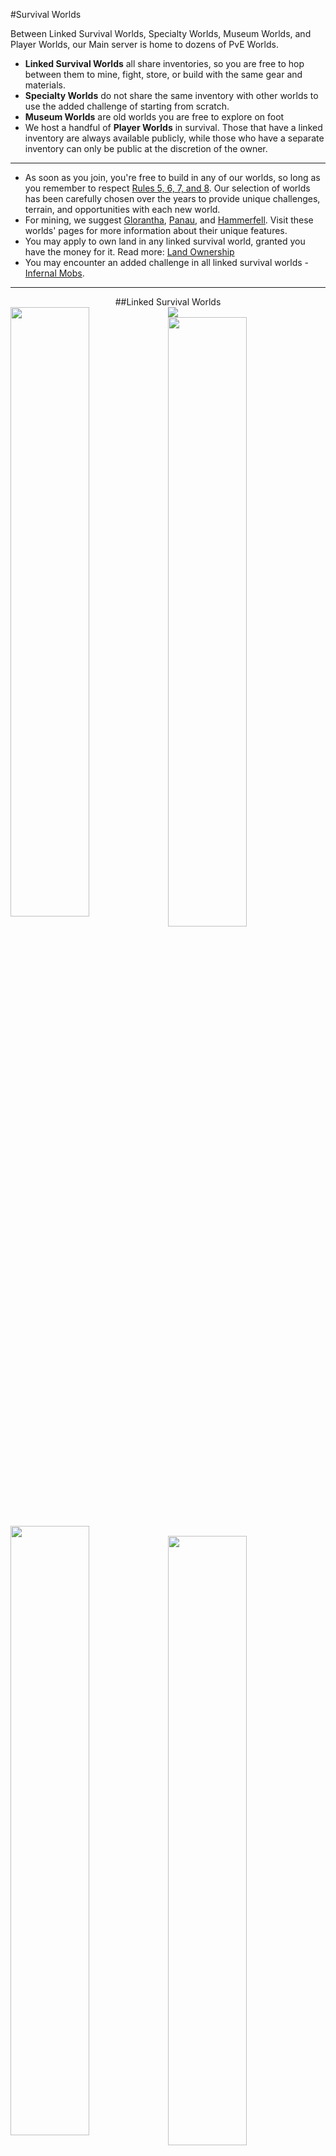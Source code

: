 ---
---
#Survival Worlds

Between Linked Survival Worlds, Specialty Worlds, Museum Worlds, and Player Worlds, our Main server is home to dozens of PvE Worlds.

* **Linked Survival Worlds** all share inventories, so you are free to hop between them to mine, fight, store, or build with the same gear and materials.
* **Specialty Worlds** do not share the same inventory with other worlds to use the added challenge of starting from scratch.
* **Museum Worlds** are old worlds you are free to explore on foot
* We host a handful of **Player Worlds** in survival. Those that have a linked inventory are always available publicly, while those who have a separate inventory can only be public at the discretion of the owner.

___
* As soon as you join, you're free to build in any of our worlds, so long as you remember to respect [Rules 5, 6, 7, and 8]({{site.baseurl}}/rules). Our selection of worlds has been carefully chosen over the years to provide unique challenges, terrain, and opportunities with each new world.
* For mining, we suggest [Glorantha]({{site.baseurl}}/world/glorantha), [Panau]({{site.baseurl}}/world/panau), and [Hammerfell]({{site.baseurl}}/world/hammerfell). Visit these worlds' pages for more information about their unique features.
* You may apply to own land in any linked survival world, granted you have the money for it. Read more: [Land Ownership]({{site.baseurl}}/land-ownership)
* You may encounter an added challenge in all linked survival worlds - [Infernal Mobs]({{site.baseurl}}/g/infernal-mobs).

___
<div style="text-align: center;" markdown="1">
##Linked Survival Worlds
</div>
<a href="{{site.baseurl}}/world/homeland">
  <img src="{{site.baseurl}}/media/Worlds_Homeland.png"></a>
<a href="{{site.baseurl}}/world/the-nether">
  <img style="float: left; max-width:464px; width: 50%;" src="{{site.baseurl}}/media/Worlds_Nether.jpg"></a>
<a href="{{site.baseurl}}/world/the-end">
  <img style="float: right; max-width:464px; width: 50%;" src="{{site.baseurl}}/media/Worlds_End.jpg"></a>
<a href="{{site.baseurl}}/world/earthsea">
  <img style="float: left; max-width:464px; width: 50%;" src="{{site.baseurl}}/media/Worlds_Earthsea.jpg"></a>
<a href="{{site.baseurl}}/world/glorantha">
  <img style="float: right; max-width:464px; width: 50%;" src="{{site.baseurl}}/media/Worlds_Glorantha.jpg"></a>
<a href="{{site.baseurl}}/world/iuvem">
  <img style="float: left; max-width:464px; width: 50%;" src="{{site.baseurl}}/media/Worlds_Iuvem.jpg"></a>
<a href="{{site.baseurl}}/world/hammerfell">
  <img style="float: right; max-width:464px; width: 50%;" src="{{site.baseurl}}/media/Worlds_Hammerfell.jpg"></a>
<a href="{{site.baseurl}}/world/tremoria">
  <img style="float: left; max-width:464px; width: 50%;" src="{{site.baseurl}}/media/Worlds_Tremoria.jpg"></a>
<a href="{{site.baseurl}}/world/land-of-reminiscence">
  <img style="float: right; max-width:464px; width: 50%;" src="{{site.baseurl}}/media/Worlds_Remini.jpg"></a>
<a href="{{site.baseurl}}/world/panau">
  <img style="float: left; max-width:464px; width: 50%;" src="{{site.baseurl}}/media/Worlds_Panau.jpg"></a>
<a href="{{site.baseurl}}/world/etheria">
  <img style="float: right; max-width:464px; width: 50%;" src="{{site.baseurl}}/media/Worlds_Etheria.jpg"></a>
<a href="{{site.baseurl}}/world/foundland">
  <img style="float: left; max-width:464px; width: 50%;" src="{{site.baseurl}}/media/Worlds_Foundland.jpg"></a>
<a href="{{site.baseurl}}/world/kaleida">
  <img style="float: right; max-width:464px; width: 50%;" src="{{site.baseurl}}/media/Worlds_Kaleida.jpg"></a>
<a href="{{site.baseurl}}/world/hoth">
  <img style="float: left; max-width:464px; width: 50%;" src="{{site.baseurl}}/media/Worlds_Hoth.jpg"></a>
<a href="{{site.baseurl}}/world/koothann-world">
  <img style="float: right; max-width:464px; width: 50%;" src="{{site.baseurl}}/media/Worlds_Koothann.jpg"></a>

___
<div style="text-align: center;" markdown="1">
##Specialty Worlds
</div>
<a href="{{site.baseurl}}/world/islandworld">
  <img style="float: left; max-width:464px; width: 50%;" src="{{site.baseurl}}/media/Worlds_IslandWorld.jpg"></a>
<a href="{{site.baseurl}}/world/skygrid">
  <img style="float: right; max-width:464px; width: 50%;" src="{{site.baseurl}}/media/Worlds_Skygrid.jpg"></a>
<a href="{{site.baseurl}}/world/atlantis">
  <img style="float: left; max-width:464px; width: 50%;" src="{{site.baseurl}}/media/Worlds_Atlantis.jpg"></a>

___
<div style="text-align: center;" markdown="1">
##Museum Worlds
</div>
<a href="{{site.baseurl}}/world/omor">
  <img style="float: left; max-width:464px; width: 50%;" src="{{site.baseurl}}/media/Worlds_Omor.jpg"></a>
<a href="{{site.baseurl}}/world/exodus">
  <img style="float: right; max-width:464px; width: 50%;" src="{{site.baseurl}}/media/Worlds_Exodus.jpg"></a>
<a href="{{site.baseurl}}/world/factions">
  <img style="float: left; max-width:464px; width: 50%;" src="{{site.baseurl}}/media/Worlds_Factions.jpg"></a>
  
___
